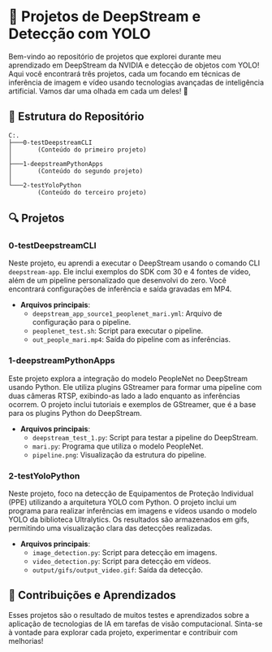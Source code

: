 # 🎉 Projetos de DeepStream e Detecção com YOLO

Bem-vindo ao repositório de projetos que explorei durante meu aprendizado em DeepStream da NVIDIA e detecção de objetos com YOLO! Aqui você encontrará três projetos, cada um focando em técnicas de inferência de imagem e vídeo usando tecnologias avançadas de inteligência artificial. Vamos dar uma olhada em cada um deles! 🚀

## 📁 Estrutura do Repositório

```
C:.
├───0-testDeepstreamCLI
│       (Conteúdo do primeiro projeto)
│
├───1-deepstreamPythonApps
│       (Conteúdo do segundo projeto)
│
└───2-testYoloPython
        (Conteúdo do terceiro projeto)
```

## 🔍 Projetos

### 0-testDeepstreamCLI

Neste projeto, eu aprendi a executar o DeepStream usando o comando CLI `deepstream-app`. Ele inclui exemplos do SDK com 30 e 4 fontes de vídeo, além de um pipeline personalizado que desenvolvi do zero. Você encontrará configurações de inferência e saída gravadas em MP4. 

- **Arquivos principais**: 
  - `deepstream_app_source1_peoplenet_mari.yml`: Arquivo de configuração para o pipeline.
  - `peoplenet_test.sh`: Script para executar o pipeline.
  - `out_people_mari.mp4`: Saída do pipeline com as inferências.

### 1-deepstreamPythonApps

Este projeto explora a integração do modelo PeopleNet no DeepStream usando Python. Ele utiliza plugins GStreamer para formar uma pipeline com duas câmeras RTSP, exibindo-as lado a lado enquanto as inferências ocorrem. O projeto inclui tutoriais e exemplos de GStreamer, que é a base para os plugins Python do DeepStream.

- **Arquivos principais**: 
  - `deepstream_test_1.py`: Script para testar a pipeline do DeepStream.
  - `mari.py`: Programa que utiliza o modelo PeopleNet.
  - `pipeline.png`: Visualização da estrutura do pipeline.

### 2-testYoloPython

Neste projeto, foco na detecção de Equipamentos de Proteção Individual (PPE) utilizando a arquitetura YOLO com Python. O projeto inclui um programa para realizar inferências em imagens e vídeos usando o modelo YOLO da biblioteca Ultralytics. Os resultados são armazenados em gifs, permitindo uma visualização clara das detecções realizadas.

- **Arquivos principais**: 
  - `image_detection.py`: Script para detecção em imagens.
  - `video_detection.py`: Script para detecção em vídeos.
  - `output/gifs/output_video.gif`: Saída da detecção.

## 🎯 Contribuições e Aprendizados

Esses projetos são o resultado de muitos testes e aprendizados sobre a aplicação de tecnologias de IA em tarefas de visão computacional. Sinta-se à vontade para explorar cada projeto, experimentar e contribuir com melhorias!
